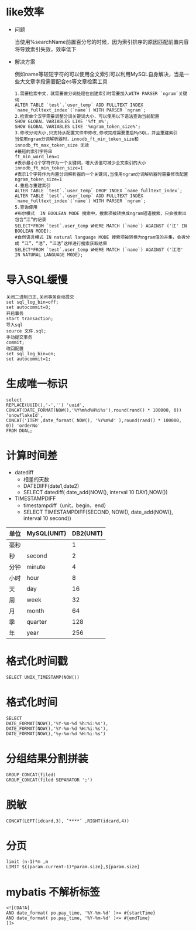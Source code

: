 # like效率

- 问题

  当使用%searchName前置百分号的时候，因为索引排序的原因匹配前置内容将导致索引失效，效率低下

- 解决方案

  例如name等较短字符的可以使用全文索引可以利用MySQL自身解决，当是一些大文章字段需要配合es等文章检索工具

  ```
  1.需要检索中文，就需要做分词处理在创建索引时需要加入WITH PARSER `ngram`关键词
  ALTER TABLE `test`.`user_temp` ADD FULLTEXT INDEX `name_fulltext_index`(`name`) WITH PARSER `ngram`;
  2.检索单个汉字需要调整分词关键词大小，可以使用以下语法查询当前配置
  SHOW GLOBAL VARIABLES LIKE '%ft_m%';
  SHOW GLOBAL VARIABLES LIKE '%ngram_token_size%';
  3.修改分词大小,只支持从配置文件中修改,修改完成需要重启MySQL，并且重建索引
  当使用ngram分词解析器时，innodb_ft_min_token_size和innodb_ft_max_token_size 无效
  #最短的索引字符串
  ft_min_word_len=1
  #表示最小1个字符作为一个关键词，增大该值可减少全文索引的大小
  innodb_ft_min_token_size=1
  #表示1个字符作为内置分词解析器的一个关键词,当使用ngram分词解析器时需要修改配置
  ngram_token_size=1
  4.重启与重建索引
  ALTER TABLE `test`.`user_temp` DROP INDEX `name_fulltext_index`;
  ALTER TABLE `test`.`user_temp` ADD FULLTEXT INDEX `name_fulltext_index`(`name`) WITH PARSER `ngram`;
  5.查询使用
  #布尔模式  IN BOOLEAN MODE 搜索中，搜索项被转换成ngram短语搜索，只会搜索出包含“江”的记录
  SELECT*FROM `test`.user_temp WHERE MATCH (`name`) AGAINST ('江' IN BOOLEAN MODE); 
  #自然语言模式 IN natural language MODE 搜索项被转换为ngram值的并集，会拆分成 “江”，“浩”，“江浩”这样进行搜索获取结果
  SELECT*FROM `test`.user_temp WHERE MATCH (`name`) AGAINST ('江浩' IN NATURAL LANGUAGE MODE);
  ```

# 导入SQL缓慢

```
关闭二进制日志,关闭事务自动提交
set sql_log_bin=off;
set autocommit=0;
开启事务
start transaction;
导入sql
source 文件.sql;
手动提交事务
commit;
改回配置
set sql_log_bin=on;
set autocommit=1;
```



# 生成唯一标识

```mysql
select 
REPLACE(UUID(),'-','') 'uuid',
CONCAT(DATE_FORMAT(NOW(),'%Y%m%d%H%i%s'),round(rand() * 100000, 0)) 'snowflakeId',
CONCAT('ITEM',date_format( NOW(), '%Y%m%d' ),round(rand() * 100000, 0)) 'orderNo'
FROM DUAL;
```

# 计算时间差

- datediff
  -  相差的天数 
  - DATEDIFF(date1,date2)
  - SELECT  datediff( date_add(NOW(), interval 10 DAY),NOW())
- TIMESTAMPDIFF
  -  timestampdiff（unit，begin，end）
  -  SELECT  TIMESTAMPDIFF(SECOND, NOW(), date_add(NOW(), interval 10 second))
  

| 单位 | MySQL(UNIT) | DB2(UNIT) |
| ---- | ----------- | --------- |
| 毫秒 |             | 1         |
| 秒   | second      | 2         |
| 分钟 | minute      | 4         |
| 小时 | hour        | 8         |
| 天   | day         | 16        |
| 周   | week        | 32        |
| 月   | month       | 64        |
| 季   | quarter     | 128       |
| 年   | year        | 256       |

# 格式化时间戳

```mysql
SELECT UNIX_TIMESTAMP(NOW())
```

# 格式化时间

```mysql
SELECT 
DATE_FORMAT(NOW(),'%Y-%m-%d %h:%i:%s'),
DATE_FORMAT(NOW(),'%Y-%m-%d %H:%i:%s'),
DATE_FORMAT(NOW(),'%y-%m-%d %H:%i:%s')
```

# 分组结果分割拼装

```mysql
GROUP_CONCAT(filed)
GROUP_CONCAT(filed SEPARATOR ';')
```

# 脱敏

```mysql
CONCAT(LEFT(idcard,3), ‘****’ ,RIGHT(idcard,4))
```

# 分页

```
limit (n-1)*m ,m
LIMIT ${(param.current-1)*param.size},${param.size}
```

# mybatis 不解析标签

```mysql
<![CDATA[
AND date_format( po.pay_time, '%Y-%m-%d' )>= #{startTime}
AND date_format( po.pay_time, '%Y-%m-%d' )<= #{endTime}
]]>
```

